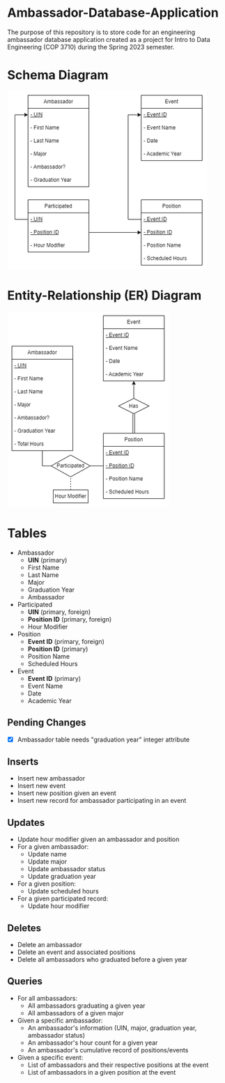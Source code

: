 # Ambassador-Database-Application
The purpose of this repository is to store code for an engineering ambassador database application created as a project for Intro to Data Engineering (COP 3710) during the Spring 2023 semester.

# Schema Diagram
![image](database_schema.png)

# Entity-Relationship (ER) Diagram 
![image](database_entity_relation_diagram.png)

# Tables
- Ambassador 
   - **UIN** (primary)
   - First Name
   - Last Name
   - Major
   - Graduation Year
   - Ambassador
- Participated 
   - **UIN** (primary, foreign)
   - **Position ID** (primary, foreign)
   - Hour Modifier
- Position 
   - **Event ID** (primary, foreign)
   - **Position ID** (primary)
   - Position Name
   - Scheduled Hours
- Event 
   - **Event ID** (primary)
   - Event Name
   - Date
   - Academic Year

## Pending Changes
- [x] Ambassador table needs "graduation year" integer attribute

## Inserts
- Insert new ambassador
- Insert new event
- Insert new position given an event
- Insert new record for ambassador participating in an event

## Updates
- Update hour modifier given an ambassador and position
- For a given ambassador:
    - Update name
    - Update major
    - Update ambassador status
    - Update graduation year
- For a given position:
    - Update scheduled hours
- For a given participated record:
    - Update hour modifier

## Deletes
- Delete an ambassador
- Delete an event and associated positions
- Delete all ambassadors who graduated before a given year

## Queries
- For all ambassadors:
    - All ambassadors graduating a given year
    - All ambassadors of a given major
- Given a specific ambassador:
    - An ambassador's information (UIN, major, graduation year, ambassador status)
    - An ambassador's hour count for a given year
    - An ambassador's cumulative record of positions/events
- Given a specific event:
    - List of ambassadors and their respective positions at the event
    - List of ambassadors in a given position at the event




